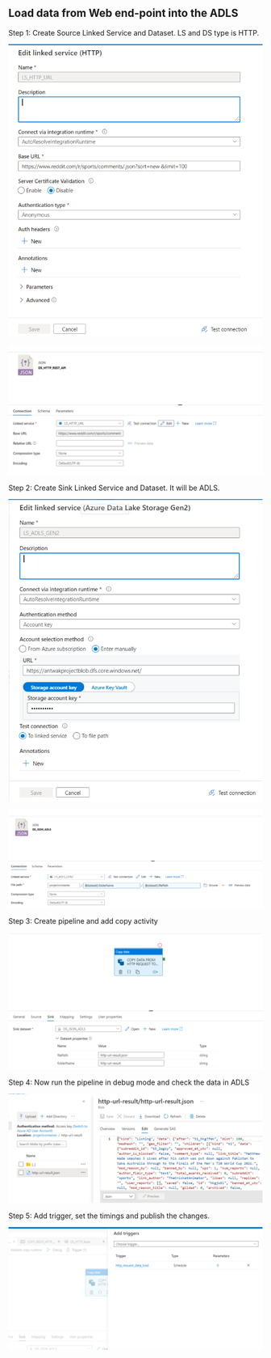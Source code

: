 ## Load data from Web end-point into the ADLS

Step 1: Create Source Linked Service and Dataset. LS and DS type is HTTP.

![image](/images/http-ls.png)
  
![image](/images/http-ds.png)
  
Step 2: Create Sink Linked Service and Dataset. It will be ADLS.
  
![image](/images/adls-LS.png)

![image](/images/ds-rest-sink.png)
  
Step 3: Create pipeline and add copy activity

![image](/images/http-copy.png)
  
Step 4: Now run the pipeline in debug mode and check the data in ADLS

![image](/images/http-output.png)

Step 5: Add trigger, set the timings and publish the changes.
  
![image](/images/http-trigger.png)
